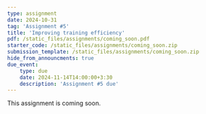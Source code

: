 ```yaml
---
type: assignment
date: 2024-10-31
tag: 'Assignment #5'
title: 'Improving training efficiency'
pdf: /static_files/assignments/coming_soon.pdf
starter_code: /static_files/assignments/coming_soon.zip
submission_template: /static_files/assignments/coming_soon.zip
hide_from_announcments: true
due_event: 
    type: due
    date: 2024-11-14T14:00:00+3:30
    description: 'Assignment #5 due'
---
```


This assignment is coming soon.